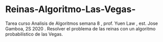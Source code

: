# Reinas-Algoritmo-Las-Vegas-
Tarea curso Analisis de Algoritmos semana 8 ,  prof. Yuen Law , est. Jose Gamboa, 2S 2020 . Resolver el problema de las reinas con un algoritmo probabilistico de las Vegas.
